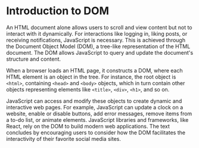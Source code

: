 # Introduction to DOM 

An HTML document alone allows users to scroll and view content but not to interact with it dynamically. For interactions like logging in, liking posts, or receiving notifications, JavaScript is necessary. This is achieved through the Document Object Model (DOM), a tree-like representation of the HTML document. The DOM allows JavaScript to query and update the document's structure and content.

When a browser loads an HTML page, it constructs a DOM, where each HTML element is an object in the tree. For instance, the root object is `<html>`, containing `<head>` and `<body>` objects, which in turn contain other objects representing elements like `<title>`, `<div>`, `<h1>`, and so on.

JavaScript can access and modify these objects to create dynamic and interactive web pages. For example, JavaScript can update a clock on a website, enable or disable buttons, add error messages, remove items from a to-do list, or animate elements. JavaScript libraries and frameworks, like React, rely on the DOM to build modern web applications. The text concludes by encouraging users to consider how the DOM facilitates the interactivity of their favorite social media sites.
